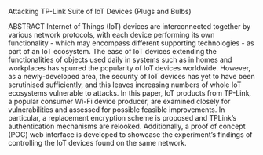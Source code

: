 Attacking TP-Link Suite of IoT Devices
(Plugs and Bulbs) 

ABSTRACT
Internet of Things (IoT) devices are interconnected together by
various network protocols, with each device performing its own
functionality - which may encompass different supporting
technologies - as part of an IoT ecosystem. The ease of IoT devices
extending the functionalities of objects used daily in systems such
as in homes and workplaces has spurred the popularity of IoT
devices worldwide. However, as a newly-developed area, the
security of IoT devices has yet to have been scrutinised sufficiently,
and this leaves increasing numbers of whole IoT ecosystems
vulnerable to attacks. In this paper, IoT products from TP-Link, a
popular consumer Wi-Fi device producer, are examined closely for
vulnerabilities and assessed for possible feasible improvements. In
particular, a replacement encryption scheme is proposed and TPLink’s authentication mechanisms are relooked. Additionally, a
proof of concept (POC) web interface is developed to showcase the
experiment’s findings of controlling the IoT devices found on the
same network.
